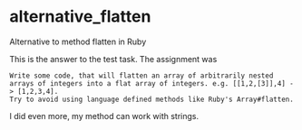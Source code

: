 # alternative_flatten
Alternative to method flatten in Ruby

This is the answer to the test task.
The assignment was
```
Write some code, that will flatten an array of arbitrarily nested arrays of integers into a flat array of integers. e.g. [[1,2,[3]],4] -> [1,2,3,4].
Try to avoid using language defined methods like Ruby's Array#flatten.
```
I did even more, my method can work with strings.
